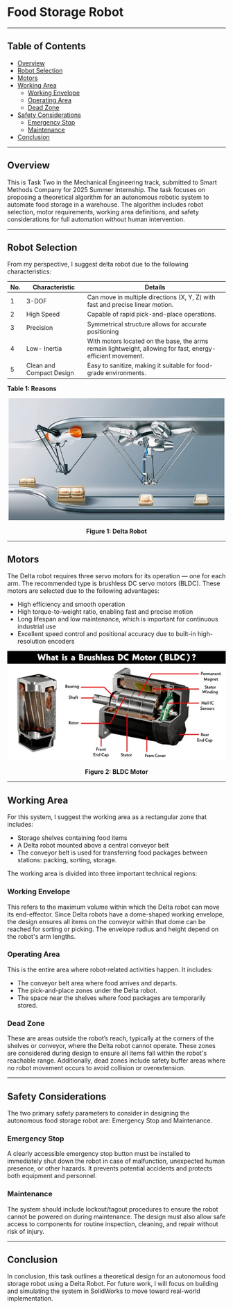 # Food Storage Robot

---

## Table of Contents

- [Overview](#overview)
- [Robot Selection](#robot-selection)
- [Motors](#motors)
- [Working Area](#working-area)
  - [Working Envelope](#working-envelope)
  - [Operating Area](#operating-area)
  - [Dead Zone](#dead-zone)
- [Safety Considerations](#safety-considerations)
  - [Emergency Stop](#emergency-stop)
  - [Maintenance](#maintenance)
- [Conclusion](#conclusion)

---

## Overview

This is Task Two in the Mechanical Engineering track, submitted to Smart Methods Company for 2025 Summer Internship. The task focuses on proposing a theoretical algorithm for an autonomous robotic system to automate food storage in a warehouse. The algorithm includes robot selection, motor requirements, working area definitions, and safety considerations for full automation without human intervention.

---

## Robot Selection 

From my perspective, I suggest delta robot due to the following characteristics: 

| No. | Characteristic      | Details                                                                 |
|-----|---------------------|-------------------------------------------------------------------------|
| 1   | 3-DOF               | Can move in multiple directions (X, Y, Z) with fast and precise linear motion. |
| 2   | High Speed          | Capable of rapid pick-and-place operations.                            |
| 3   | Precision           | Symmetrical structure allows for accurate positioning                  |
| 4   | Low- Inertia        | With motors located on the base, the arms remain lightweight, allowing for fast, energy-efficient movement. |
| 5   | Clean and Compact Design | Easy to sanitize, making it suitable for food-grade environments.        |

**Table 1: Reasons**

<p align="center">
  <img src="Delta Robot.jpg" alt="Delta Robot" />
</p>
<p align="center"><strong>Figure 1: Delta Robot</strong></p>

---

## Motors

The Delta robot requires three servo motors for its operation — one for each arm. The recommended type is brushless DC servo motors (BLDC). These motors are selected due to the following advantages:

- High efficiency and smooth operation  
- High torque-to-weight ratio, enabling fast and precise motion  
- Long lifespan and low maintenance, which is important for continuous industrial use  
- Excellent speed control and positional accuracy due to built-in high-resolution encoders  

<p align="center">
  <img src="BLDC Motor.jpg" alt="BLDC Motor" />
</p>
<p align="center"><strong>Figure 2: BLDC Motor</strong></p>

---

## Working Area 

For this system, I suggest the working area as a rectangular zone that includes:

- Storage shelves containing food items  
- A Delta robot mounted above a central conveyor belt  
- The conveyor belt is used for transferring food packages between stations: packing, sorting, storage.

The working area is divided into three important technical regions:

### Working Envelope 

This refers to the maximum volume within which the Delta robot can move its end-effector. Since Delta robots have a dome-shaped working envelope, the design ensures all items on the conveyor within that dome can be reached for sorting or picking. The envelope radius and height depend on the robot's arm lengths.

### Operating Area 

This is the entire area where robot-related activities happen. It includes:

- The conveyor belt area where food arrives and departs.  
- The pick-and-place zones under the Delta robot.  
- The space near the shelves where food packages are temporarily stored.  

### Dead Zone 

These are areas outside the robot’s reach, typically at the corners of the shelves or conveyor, where the Delta robot cannot operate. These zones are considered during design to ensure all items fall within the robot's reachable range. Additionally, dead zones include safety buffer areas where no robot movement occurs to avoid collision or overextension.

---

## Safety Considerations

The two primary safety parameters to consider in designing the autonomous food storage robot are: Emergency Stop and Maintenance. 

### Emergency Stop

A clearly accessible emergency stop button must be installed to immediately shut down the robot in case of malfunction, unexpected human presence, or other hazards. It prevents potential accidents and protects both equipment and personnel.

### Maintenance 

The system should include lockout/tagout procedures to ensure the robot cannot be powered on during maintenance. The design must also allow safe access to components for routine inspection, cleaning, and repair without risk of injury.

---

## Conclusion 

In conclusion, this task outlines a theoretical design for an autonomous food storage robot using a Delta Robot. For future work, I will focus on building and simulating the system in SolidWorks to move toward real-world implementation.
